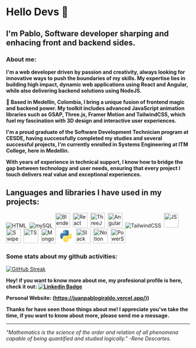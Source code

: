 <link rel="stylesheet" href="https://cdn.jsdelivr.net/gh/devicons/devicon@latest/devicon.min.css">

# Hello Devs 🧩
## I'm Pablo, Software developer sharping and enhacing front and backend sides.

### About me:
**I'm a web developer driven by passion and creativity, always looking for innovative ways to push the boundaries of my skills. My expertise lies in building high impact, dynamic web applications using React and Angular, while also delivering backend solutions using NodeJS.**

**📍 Based in Medellín, Colombia, I bring a unique fusion of frontend magic and backend power. My toolkit includes advanced JavaScript animation libraries such as GSAP, Three.js, Framer Motion and TailwindCSS, which fuel my fascination with 3D design and interactive user experiences.**

**I'm a proud graduate of the Software Development Technician program at CESDE, having successfully completed my studies and several successful projects, I'm currently enrolled in Systems Engineering at ITM College, here in Medellin.**

**With years of experience in technical support, I know how to bridge the gap between technology and user needs, ensuring that every project I touch delivers real value and exceptional experiences.**

## Languages and libraries I have used in my projects:
<div>
  <img src="https://cdn.jsdelivr.net/gh/devicons/devicon/icons/git/git-plain.svg" title="Git" alt="HTML" width="40" height="40"/>&nbsp;       
  <img src="https://cdn.jsdelivr.net/gh/devicons/devicon/icons/mysql/mysql-plain-wordmark.svg" title="MySql" alt="mySQL" width="40" height="40"/>&nbsp;
  <img src="https://cdn.jsdelivr.net/gh/devicons/devicon@latest/icons/blender/blender-original.svg" title="Blender" width="40" height="40"/>&nbsp;
  <img src="https://cdn.jsdelivr.net/gh/devicons/devicon/icons/react/react-original-wordmark.svg" title="React" width="40" height="40"/>&nbsp;
  <img src="https://cdn.jsdelivr.net/gh/devicons/devicon/icons/threejs/threejs-original.svg" title="ThreeJS" width="40" height="40"/>&nbsp;
  <img src="https://cdn.jsdelivr.net/gh/devicons/devicon/icons/angularjs/angularjs-original.svg" title="Angular" width="40" height="40"/>&nbsp;
  <img src="https://cdn.jsdelivr.net/gh/devicons/devicon@latest/icons/tailwindcss/tailwindcss-original.svg" title="TailwindCSS" alt="TailwindCSS" width="40" height="40"/>&nbsp;
  <img src="https://cdn.jsdelivr.net/gh/devicons/devicon/icons/javascript/javascript-original.svg" title="JS" width="40" height="40"/>&nbsp;
  <img src="https://cdn.jsdelivr.net/gh/devicons/devicon@latest/icons/swiper/swiper-original.svg" title="Swiper" width="40" height="40"/>&nbsp;
  <img src="https://cdn.jsdelivr.net/gh/devicons/devicon@latest/icons/typescript/typescript-original.svg" title="TS" width="40" height="40"/>&nbsp;
  <img src="https://cdn.jsdelivr.net/gh/devicons/devicon/icons/mongodb/mongodb-plain-wordmark.svg" title="MongoDB" width="40" height="40"/>&nbsp; 
  <img src="https://github.com/devicons/devicon/blob/master/icons/python/python-original.svg" title="Python" alt="Python" width="40" height="40"/>&nbsp;
   <img src="https://cdn.jsdelivr.net/gh/devicons/devicon@latest/icons/slack/slack-original.svg" title="Slack" width="40" height="40"/>&nbsp;
   <img src="https://cdn.jsdelivr.net/gh/devicons/devicon@latest/icons/notion/notion-original.svg" title="Notion" width="40" height="40"/>&nbsp;
   <img src="https://cdn.jsdelivr.net/gh/devicons/devicon@latest/icons/powershell/powershell-original.svg" title="PowerShell" width="40" height="40"/>&nbsp;
</div>

### Some stats about my github activities:

[![GitHub Streak](https://streak-stats.demolab.com/?user=PabloGiraldo96)](https://git.io/streak-stats)

**Hey! if you want to know more about me, my profesional profile is here, check it out: [![Linkedin Badge](https://img.shields.io/badge/-LinkedIn-blue?style=flat&logo=Linkedin&logoColor=white)](https://www.linkedin.com/in/juan-pablo-jaramillo-9139181b4/)**

**Personal Website: (https://juanpablogiraldo.vercel.app/))**

**Thanks for have seen those things about me! I appreciate you've take the time, if you want to know about more, please send me a message.**

 * *** 
 
*"Mathematics is the science of the order and relation of all phenomena capable of being quantified and studied logically."
-Rene Descartes.*


